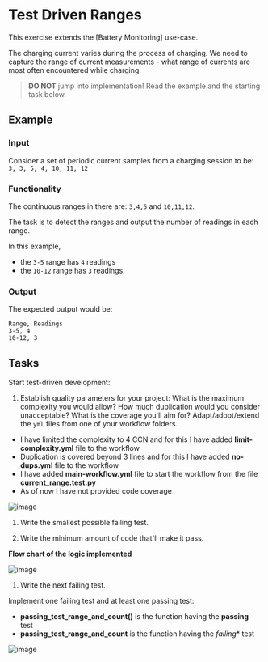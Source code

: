# Test Driven Ranges

This exercise extends the [Battery Monitoring] use-case.

The charging current varies during the process of charging.
We need to capture the range of current measurements -
what range of currents are most often encountered while charging.

> **DO NOT** jump into implementation! Read the example and the starting task below.

## Example

### Input

Consider a set of periodic current samples from a charging session to be:
`3, 3, 5, 4, 10, 11, 12`

### Functionality

The continuous ranges in there are: `3,4,5` and `10,11,12`.

The task is to detect the ranges and
output the number of readings in each range.

In this example,

- the `3-5` range has `4` readings
- the `10-12` range has `3` readings.

### Output

The expected output would be:

```
Range, Readings
3-5, 4
10-12, 3
```

## Tasks

Start test-driven development:

1. Establish quality parameters for your project: What is the maximum complexity you would allow? How much duplication would you consider unacceptable? What is the coverage you'll aim for?
Adapt/adopt/extend the `yml` files from one of your workflow folders.

  - I have limited the complexity to 4 CCN and for this I have added **limit-complexity.yml** file to the workflow
  - Duplication is covered beyond 3 lines and for this I have added **no-dups.yml** file to the workflow
  - I have added **main-workflow.yml** file to start the workflow from the file **current_range.test.py**
  - As of now I have not provided code coverage
  
![image](https://user-images.githubusercontent.com/13776900/116265257-96b14680-a798-11eb-8ee8-d33d971b91b4.png)

1. Write the smallest possible failing test.

1. Write the minimum amount of code that'll make it pass.

**Flow chart of the logic implemented**

![image](https://user-images.githubusercontent.com/13776900/116407945-e7d04180-a84f-11eb-8065-aafb3463d62d.png)


1. Write the next failing test.

Implement one failing test and at least one passing test:

-  **passing_test_range_and_count()** is the function having the **passing** test
-  **passing_test_range_and_count** is the function having the *failing** test

![image](https://user-images.githubusercontent.com/13776900/116265664-f0b20c00-a798-11eb-9af0-1aa814c9cdc5.png)

